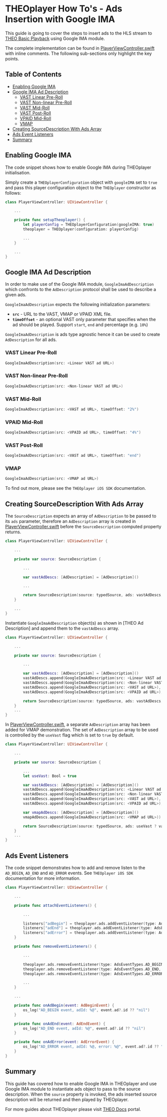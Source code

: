 # THEOplayer How To's - Ads Insertion with Google IMA

This guide is going to cover the steps to insert ads to the HLS stream to [THEO Basic Playback] using Google IMA module.

The complete implementation can be found in [PlayerViewController.swift] with inline comments. The following sub-sections only highlight the key points.

## Table of Contents

* [Enabling Google IMA]
* [Google IMA Ad Description]
  * [VAST Linear Pre-Roll]
  * [VAST Non-linear Pre-Roll]
  * [VAST Mid-Roll]
  * [VAST Post-Roll]
  * [VPAID Mid-Roll]
  * [VMAP]
* [Creating SourceDescription With Ads Array]
* [Ads Event Listeners]
* [Summary]

## Enabling Google IMA

The code snippet shows how to enable Google IMA during THEOplayer initialisation.

Simply create a `THEOplayerConfiguration` object with `googleIMA` set to `true` and pass this player configuration object to the `THEOplayer` constructor as follows:

```swift
class PlayerViewController: UIViewController {

    ...

    private func setupTheoplayer() {
        let playerConfig = THEOplayerConfiguration(googleIMA: true)
        theoplayer = THEOplayer(configuration: playerConfig)

        ...
    }

    ...
}
```

## Google IMA Ad Description

In order to make use of the Google IMA module, `GoogleImaAdDescription` which confronts to the `AdDescription` protocol shall be used to describe a given ads.

`GoogleImaAdDescription` expects the following initialization parameters:

* **`src`** - URL to the VAST, VMAP or VPAID XML file.
* **`timeOffset`** - an optional VAST only parameter that specifies when the ad should be played. Support `start`, `end` and percentage (e.g. `10%`)

`GoogleImaAdDescription` is ads type agnostic hence it can be used to create `AdDescription` for all ads.

### VAST Linear Pre-Roll

```swift
GoogleImaAdDescription(src: <Linear VAST ad URL>)
```

### VAST Non-linear Pre-Roll

```swift
GoogleImaAdDescription(src: <Non-linear VAST ad URL>)
```

### VAST Mid-Roll

```swift
GoogleImaAdDescription(src: <VAST ad URL>, timeOffset: "2%")
```

### VPAID Mid-Roll

```swift
GoogleImaAdDescription(src: <VPAID ad URL>, timeOffset: "4%")
```

### VAST Post-Roll

```swift
GoogleImaAdDescription(src: <VAST ad URL>, timeOffset: "end")
```

### VMAP

```swift
GoogleImaAdDescription(src: <VMAP ad URL>)
```

To find out more, please see the `THEOplayer iOS SDK` documentation.

## Creating SourceDescription With Ads Array

The `SourceDescription` expects an array of `AdDescription` to be passed to its `ads` parameter, therefore an `AdDescription` array is created in [PlayerViewController.swift] before the `SourceDescription` computed property returns.

```swift
class PlayerViewController: UIViewController {

    ...

    private var source: SourceDescription {

        ...

        var vastAdDescs: [AdDescription] = [AdDescription]()

        ...

        return SourceDescription(source: typedSource, ads: vastAdDescs, poster: posterUrl)
    }

    ...
}
```

Instantiate `GoogleImaAdDescription` object(s) as shown in [THEO Ad Description] and append them to the `vastAdDescs` array.

```swift
class PlayerViewController: UIViewController {

    ...

    private var source: SourceDescription {

        ...

        var vastAdDescs: [AdDescription] = [AdDescription]()
        vastAdDescs.append(GoogleImaAdDescription(src: <Linear VAST ad URL>))
        vastAdDescs.append(GoogleImaAdDescription(src: <Non-linear VAST ad URL>))
        vastAdDescs.append(GoogleImaAdDescription(src: <VAST ad URL>), timeOffset: "2%")
        vastAdDescs.append(GoogleImaAdDescription(src: <VPAID ad URL>), timeOffset: "4%")

        return SourceDescription(source: typedSource, ads: vastAdDescs, poster: posterUrl)
    }
    ...
}
```

In [PlayerViewController.swift], a separate `AdDescription` array has been added for VMAP demonstration. The set of `AdDescription` array to be used is controlled by the `useVast` flag which is set to `true` by default.

```swift
class PlayerViewController: UIViewController {

    ...

    private var source: SourceDescription {

        ...
        let useVast: Bool = true

        var vastAdDescs: [AdDescription] = [AdDescription]()
        vastAdDescs.append(GoogleImaAdDescription(src: <Linear VAST ad URL>))
        vastAdDescs.append(GoogleImaAdDescription(src: <Non-linear VAST ad URL>))
        vastAdDescs.append(GoogleImaAdDescription(src: <VAST ad URL>), timeOffset: "2%")
        vastAdDescs.append(GoogleImaAdDescription(src: <VPAID ad URL>), timeOffset: "4%")

        var vmapAdDescs: [AdDescription] = [AdDescription]()
        vmapAdDescs.append(GoogleImaAdDescription(src: <VMAP ad URL>))

        return SourceDescription(source: typedSource, ads: useVast ? vastAdDescs : vmapAdDescs, poster: posterUrl)
    }
    ...
}
```

## Ads Event Listeners

The code snippet demonstrates how to add and remove listen to the `AD_BEGIN`, `AD_END` and `AD_ERROR` events. See `THEOplayer iOS SDK` documentation for more information.

```swift
class PlayerViewController: UIViewController {

    ...

    private func attachEventListeners() {

        ...

        listeners["adBegin"] = theoplayer.ads.addEventListener(type: AdsEventTypes.AD_BEGIN, listener: onAdBegin)
        listeners["adEnd"] = theoplayer.ads.addEventListener(type: AdsEventTypes.AD_END, listener: onAdEnd)
        listeners["adError"] = theoplayer.ads.addEventListener(type: AdsEventTypes.AD_ERROR, listener: onAdError)
    }

    private func removeEventListeners() {

        ...

        theoplayer.ads.removeEventListener(type: AdsEventTypes.AD_BEGIN, listener: listeners["adBegin"]!)
        theoplayer.ads.removeEventListener(type: AdsEventTypes.AD_END, listener: listeners["adEnd"]!)
        theoplayer.ads.removeEventListener(type: AdsEventTypes.AD_ERROR, listener: listeners["adError"]!)

        ...
    }

    ...

    private func onAdBegin(event: AdBeginEvent) {
        os_log("AD_BEGIN event, adId: %@", event.ad?.id ?? "nil")
    }

    private func onAdEnd(event: AdEndEvent) {
        os_log("AD_END event, adId: %@", event.ad?.id ?? "nil")
    }

    private func onAdError(event: AdErrorEvent) {
        os_log("AD_ERROR event, adId: %@, error: %@", event.ad?.id ?? "nil", event.error ?? "nil")
    }
}
```

## Summary

This guide has covered how to enable Google IMA in THEOplayer and use Google IMA module to instantiate ads object to pass to the source description. When the `source` property is invoked, the ads inserted source description will be returned and then played by THEOplayer.

For more guides about THEOplayer please visit [THEO Docs] portal.

[//]: # (Sections reference)
[Enabling Google IMA]: #Enabling-Google-IMA
[Google IMA Ad Description]: #Google-IMA-Ad-Description
[VAST Linear Pre-Roll]: #VAST-Linear-Pre-Roll
[VAST Non-linear Pre-Roll]: #VAST-Non-linear-Pre-Roll
[VAST Mid-Roll]: #VAST-Mid-Roll
[VAST Post-Roll]: #VAST-Post-Roll
[VPAID Mid-Roll]: #VPAID-Mid-Roll
[VMAP]: #VMAP
[Creating SourceDescription With Ads Array]: #Creating-SourceDescription-With-Ads-Array
[Ads Event Listeners]: #Ads-Event-Listeners
[Summary]: #Summary

[//]: # (Links and Guides reference)
[THEO Basic Playback]: ../Basic-Playback
[THEO Docs]: https://docs.portal.theoplayer.com/

[//]: # (Project files reference)
[PlayerViewController.swift]: ../../Google_IMA/PlayerViewController.swift
